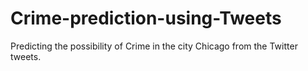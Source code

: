 # Crime-prediction-using-Tweets
Predicting the possibility of Crime in the city Chicago from the Twitter tweets.
